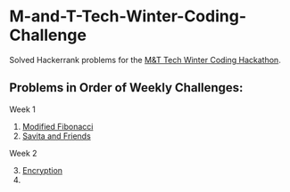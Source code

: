 # M-and-T-Tech-Winter-Coding-Challenge
Solved Hackerrank problems for the [M&T Tech Winter Coding Hackathon](https://www.hackerrank.com/contests/m-and-t-tech-winter-coding-challenge/challenges). 

## Problems in Order of Weekly Challenges:

Week 1

1. [Modified Fibonacci](https://github.com/axr6077/M-and-T-Tech-Winter-Coding-Challenge/blob/main/Medium/modFibonacci.py) 
2. [Savita and Friends](https://github.com/axr6077/M-and-T-Tech-Winter-Coding-Challenge/blob/main/Hard/savitaAndFriends.py)

Week 2

3. [Encryption](https://github.com/axr6077/M-and-T-Tech-Winter-Coding-Challenge/blob/main/Medium/encryption.py)
4. 
